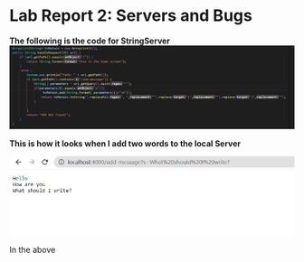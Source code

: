 # Lab Report 2: Servers and Bugs 

**The following is the code for StringServer**
![Image](StringServer.png)


**This is how it looks when I add two words to the local Server**

![Image](StringServer_implementation2.png)

In the above 
